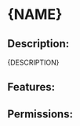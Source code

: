 {NAME}
==========

Description:
------------
{DESCRIPTION}

Features:
---------


Permissions:
------------
